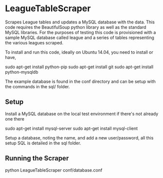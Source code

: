 # LeagueTableScraper
Scrapes League tables and updates a MySQL database with the data. This code requires the BeautifulSoup python
library as well as the standard MySQL libraries. For the purposes of testing this code is provisioned with a 
sample MySQL database called league and a series of tables representing the various leagues scraped. 

To install and run this code, ideally on Ubuntu 14.04, you need to install or have, 

sudo apt-get install python-pip
sudo apt-get install git
sudo apt-get install python-mysqldb

The example database is found in the conf directory and can be setup with the commands in the sql/ folder. 

## Setup 

Install a MySQL database on the local test environment if there's not already one there

sudo apt-get install mysql-server
sudo apt-get install mysql-client

Setup a database, noting the name, and add a new user/password, all this setup SQL is detailed in 
the sql folder. 



## Running the Scraper

python LeagueTableScraper conf/database.conf
